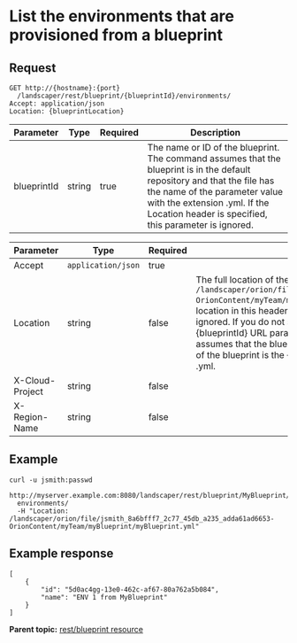 # List the environments that are provisioned from a blueprint

## Request

```
GET http://{hostname}:{port}
  /landscaper/rest/blueprint/{blueprintId}/environments/
Accept: application/json
Location: {blueprintLocation}

```

|Parameter|Type|Required|Description|
|---------|----|--------|-----------|
|blueprintId|string|true|The name or ID of the blueprint. The command assumes that the blueprint is in the default repository and that the file has the name of the parameter value with the extension .yml. If the Location header is specified, this parameter is ignored.|

|Parameter|Type|Required|Description|
|---------|----|--------|-----------|
|Accept|`application/json`|true| |
|Location|string|false|The full location of the blueprint, such as `/landscaper/orion/file/jsmith_8a6bfff7_2c77_45db_a235_adda61ad6653-OrionContent/myTeam/myBlueprint/myBlueprint.yml`. If you specify the location in this header, the value of the \{blueprintId\} URL parameter is ignored. If you do not specify the location in this header, the value of the \{blueprintId\} URL parameter is used instead. In this case, the command assumes that the blueprint is in the default repository and that the name of the blueprint is the \{blueprintId\} URL parameter plus the extension .yml.|
|X-Cloud-Project|string|false| |
|X-Region-Name|string|false| |

## Example

```
curl -u jsmith:passwd 
  http://myserver.example.com:8080/landscaper/rest/blueprint/MyBlueprint/
  environments/
  -H "Location: /landscaper/orion/file/jsmith_8a6bfff7_2c77_45db_a235_adda61ad6653-OrionContent/myTeam/myBlueprint/myBlueprint.yml"
```

## Example response

```
[
    {
        "id": "5d0ac4gg-13e0-462c-af67-80a762a5b084",
        "name": "ENV 1 from MyBlueprint"
    }
]
```

**Parent topic:** [rest/blueprint resource](../../com.edt.api.doc/topics/rest_blueprint_.md)

